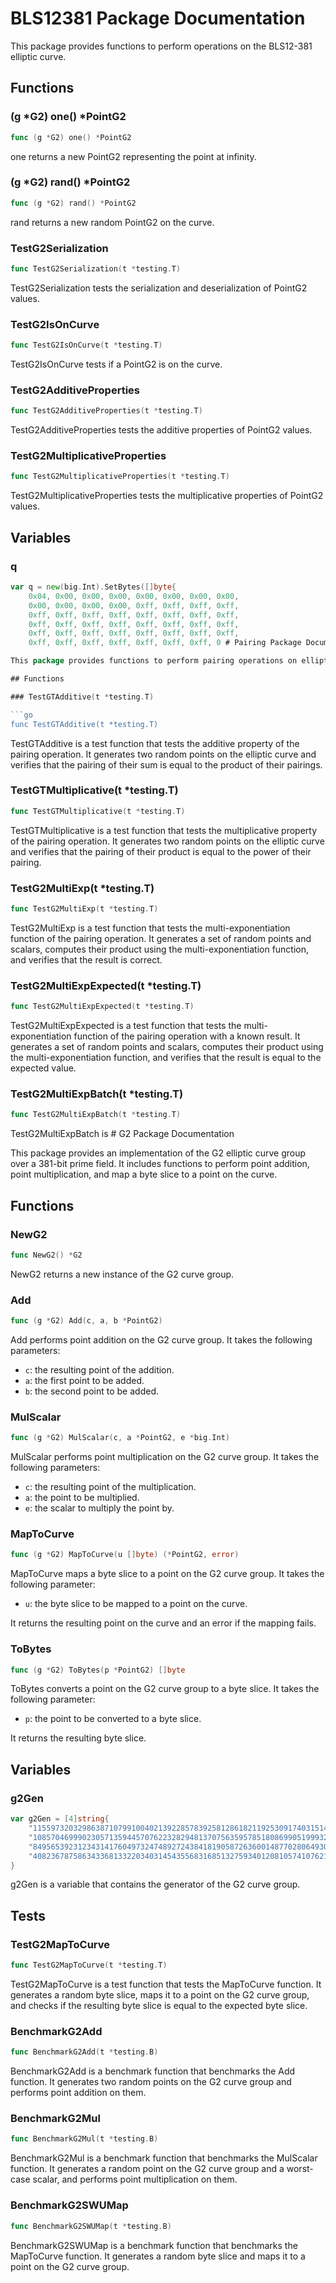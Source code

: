 # BLS12381 Package Documentation

This package provides functions to perform operations on the BLS12-381 elliptic curve.

## Functions

### (g *G2) one() *PointG2

```go
func (g *G2) one() *PointG2
```

one returns a new PointG2 representing the point at infinity.

### (g *G2) rand() *PointG2

```go
func (g *G2) rand() *PointG2
```

rand returns a new random PointG2 on the curve.

### TestG2Serialization

```go
func TestG2Serialization(t *testing.T)
```

TestG2Serialization tests the serialization and deserialization of PointG2 values.

### TestG2IsOnCurve

```go
func TestG2IsOnCurve(t *testing.T)
```

TestG2IsOnCurve tests if a PointG2 is on the curve.

### TestG2AdditiveProperties

```go
func TestG2AdditiveProperties(t *testing.T)
```

TestG2AdditiveProperties tests the additive properties of PointG2 values.

### TestG2MultiplicativeProperties

```go
func TestG2MultiplicativeProperties(t *testing.T)
```

TestG2MultiplicativeProperties tests the multiplicative properties of PointG2 values.

## Variables

### q

```go
var q = new(big.Int).SetBytes([]byte{
	0x04, 0x00, 0x00, 0x00, 0x00, 0x00, 0x00, 0x00,
	0x00, 0x00, 0x00, 0x00, 0xff, 0xff, 0xff, 0xff,
	0xff, 0xff, 0xff, 0xff, 0xff, 0xff, 0xff, 0xff,
	0xff, 0xff, 0xff, 0xff, 0xff, 0xff, 0xff, 0xff,
	0xff, 0xff, 0xff, 0xff, 0xff, 0xff, 0xff, 0xff,
	0xff, 0xff, 0xff, 0xff, 0xff, 0xff, 0xff, 0 # Pairing Package Documentation

This package provides functions to perform pairing operations on elliptic curves.

## Functions

### TestGTAdditive(t *testing.T)

```go
func TestGTAdditive(t *testing.T)
```

TestGTAdditive is a test function that tests the additive property of the pairing operation. It generates two random points on the elliptic curve and verifies that the pairing of their sum is equal to the product of their pairings.

### TestGTMultiplicative(t *testing.T)

```go
func TestGTMultiplicative(t *testing.T)
```

TestGTMultiplicative is a test function that tests the multiplicative property of the pairing operation. It generates two random points on the elliptic curve and verifies that the pairing of their product is equal to the power of their pairing.

### TestG2MultiExp(t *testing.T)

```go
func TestG2MultiExp(t *testing.T)
```

TestG2MultiExp is a test function that tests the multi-exponentiation function of the pairing operation. It generates a set of random points and scalars, computes their product using the multi-exponentiation function, and verifies that the result is correct.

### TestG2MultiExpExpected(t *testing.T)

```go
func TestG2MultiExpExpected(t *testing.T)
```

TestG2MultiExpExpected is a test function that tests the multi-exponentiation function of the pairing operation with a known result. It generates a set of random points and scalars, computes their product using the multi-exponentiation function, and verifies that the result is equal to the expected value.

### TestG2MultiExpBatch(t *testing.T)

```go
func TestG2MultiExpBatch(t *testing.T)
```

TestG2MultiExpBatch is # G2 Package Documentation

This package provides an implementation of the G2 elliptic curve group over a 381-bit prime field. It includes functions to perform point addition, point multiplication, and map a byte slice to a point on the curve.

## Functions

### NewG2

```go
func NewG2() *G2
```

NewG2 returns a new instance of the G2 curve group.

### Add

```go
func (g *G2) Add(c, a, b *PointG2)
```

Add performs point addition on the G2 curve group. It takes the following parameters:

- `c`: the resulting point of the addition.
- `a`: the first point to be added.
- `b`: the second point to be added.

### MulScalar

```go
func (g *G2) MulScalar(c, a *PointG2, e *big.Int)
```

MulScalar performs point multiplication on the G2 curve group. It takes the following parameters:

- `c`: the resulting point of the multiplication.
- `a`: the point to be multiplied.
- `e`: the scalar to multiply the point by.

### MapToCurve

```go
func (g *G2) MapToCurve(u []byte) (*PointG2, error)
```

MapToCurve maps a byte slice to a point on the G2 curve group. It takes the following parameter:

- `u`: the byte slice to be mapped to a point on the curve.

It returns the resulting point on the curve and an error if the mapping fails.

### ToBytes

```go
func (g *G2) ToBytes(p *PointG2) []byte
```

ToBytes converts a point on the G2 curve group to a byte slice. It takes the following parameter:

- `p`: the point to be converted to a byte slice.

It returns the resulting byte slice.

## Variables

### g2Gen

```go
var g2Gen = [4]string{
	"11559732032986387107991004021392285783925812861821192530917403151452391805634",
	"10857046999023057135944570762232829481370756359578518086990519993285655852781",
	"8495653923123431417604973247489272438418190587263600148770280649306958101930",
	"4082367875863433681332203403145435568316851327593401208105741076214120093531",
}
```

g2Gen is a variable that contains the generator of the G2 curve group.

## Tests

### TestG2MapToCurve

```go
func TestG2MapToCurve(t *testing.T)
```

TestG2MapToCurve is a test function that tests the MapToCurve function. It generates a random byte slice, maps it to a point on the G2 curve group, and checks if the resulting byte slice is equal to the expected byte slice.

### BenchmarkG2Add

```go
func BenchmarkG2Add(t *testing.B)
```

BenchmarkG2Add is a benchmark function that benchmarks the Add function. It generates two random points on the G2 curve group and performs point addition on them.

### BenchmarkG2Mul

```go
func BenchmarkG2Mul(t *testing.B)
```

BenchmarkG2Mul is a benchmark function that benchmarks the MulScalar function. It generates a random point on the G2 curve group and a worst-case scalar, and performs point multiplication on them.

### BenchmarkG2SWUMap

```go
func BenchmarkG2SWUMap(t *testing.B)
```

BenchmarkG2SWUMap is a benchmark function that benchmarks the MapToCurve function. It generates a random byte slice and maps it to a point on the G2 curve group.